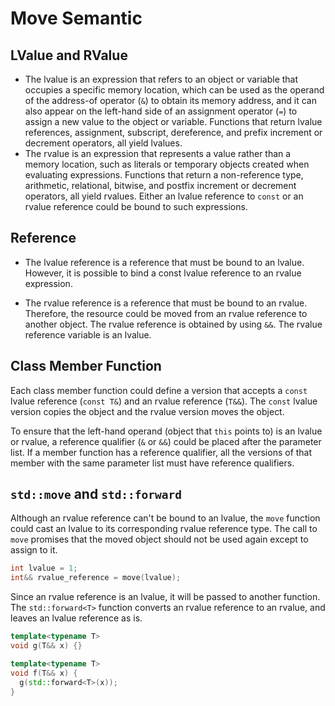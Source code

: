 # Move Semantic

## LValue and RValue

- The lvalue is an expression that refers to an object or variable that occupies a specific memory location, which can be used as the operand of the address-of operator (`&`) to obtain its memory address, and it can also appear on the left-hand side of an assignment operator (`=`) to assign a new value to the object or variable. Functions that return lvalue references, assignment, subscript, dereference, and prefix increment or decrement operators, all yield lvalues.
- The rvalue is an expression that represents a value rather than a memory location, such as literals or temporary objects created when evaluating expressions. Functions that return a non-reference type, arithmetic, relational, bitwise, and postfix increment or decrement operators, all yield rvalues. Either an lvalue reference to `const` or an rvalue reference could be bound to such expressions.

## Reference

- The lvalue reference is a reference that must be bound to an lvalue. However, it is possible to bind a const lvalue reference to an rvalue expression.

- The rvalue reference is a reference that must be bound to an rvalue. Therefore, the resource could be moved from an rvalue reference to another object. The rvalue reference is obtained by using `&&`. The rvalue reference variable is an lvalue.

## Class Member Function

Each class member function could define a version that accepts a `const` lvalue reference (`const T&`) and an rvalue reference (`T&&`). The `const` lvalue version copies the object and the rvalue version moves the object.

To ensure that the left-hand operand (object that `this` points to) is an lvalue or rvalue, a reference qualifier (`&` or `&&`) could be placed after the parameter list. If a member function has a reference qualifier, all the versions of that member with the same parameter list must have reference qualifiers.

## `std::move` and `std::forward`

Although an rvalue reference can't be bound to an lvalue, the `move` function could cast an lvalue to its corresponding rvalue reference type. The call to `move` promises that the moved object should not be used again except to assign to it.

```cpp
int lvalue = 1;
int&& rvalue_reference = move(lvalue);
```

Since an rvalue reference is an lvalue, it will be passed to another function. The `std::forward<T>` function converts an rvalue reference to an rvalue, and leaves an lvalue reference as is.

```cpp
template<typename T>
void g(T&& x) {}

template<typename T>
void f(T&& x) {
  g(std::forward<T>(x));
}
```
